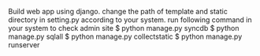 Build web app using django.
change the path of template and static directory in setting.py according to your system.
run following command in your system to check admin site
$ python  manage.py syncdb
$ python manage.py sqlall
$ python manage.py collectstatic
$ python manage.py runserver

